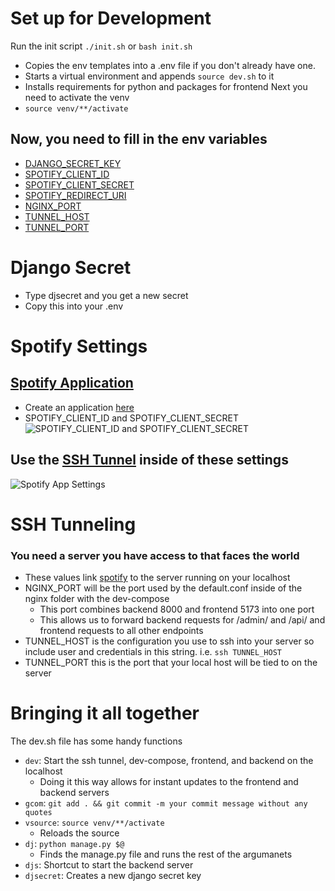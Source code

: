 # Set up for Development

Run the init script `./init.sh` or `bash init.sh`

- Copies the env templates into a .env file if you don't already have one.
- Starts a virtual environment and appends `source dev.sh` to it
- Installs requirements for python and packages for frontend
  Next you need to activate the venv
- `source venv/**/activate`

## Now, you need to fill in the env variables

- [DJANGO_SECRET_KEY](#django-secret)
- [SPOTIFY_CLIENT_ID](#spotify-settings)
- [SPOTIFY_CLIENT_SECRET](#spotify-settings)
- [SPOTIFY_REDIRECT_URI](#spotify-settings)
- [NGINX_PORT](#ssh-tunneling)
- [TUNNEL_HOST](#ssh-tunneling)
- [TUNNEL_PORT](#ssh-tunneling)

# Django Secret

- Type djsecret and you get a new secret
- Copy this into your .env

# Spotify Settings

## [Spotify Application](https://developer.spotify.com/dashboard/applications)

- Create an application [here](https://developer.spotify.com/dashboard/applications)
- SPOTIFY_CLIENT_ID and SPOTIFY_CLIENT_SECRET
  ![SPOTIFY_CLIENT_ID and SPOTIFY_CLIENT_SECRET](https://cdn.discordapp.com/attachments/985857396641529876/1087365234290864148/image.png)

## Use the [SSH Tunnel](#ssh-tunneling) inside of these settings

![Spotify App Settings](https://cdn.discordapp.com/attachments/985857396641529876/1087357575667925082/image.png)

# SSH Tunneling

### You need a server you have access to that faces the world

- These values link [spotify](#spotify-settings) to the server running on your localhost
- NGINX_PORT will be the port used by the default.conf inside of the nginx folder with the dev-compose
  - This port combines backend 8000 and frontend 5173 into one port
  - This allows us to forward backend requests for /admin/ and /api/ and frontend requests to all other endpoints
- TUNNEL_HOST is the configuration you use to ssh into your server so include user and credentials in this string. i.e. `ssh TUNNEL_HOST`
- TUNNEL_PORT this is the port that your local host will be tied to on the server

# Bringing it all together

The dev.sh file has some handy functions

- `dev`: Start the ssh tunnel, dev-compose, frontend, and backend on the localhost
  - Doing it this way allows for instant updates to the frontend and backend servers
- `gcom`: `git add . && git commit -m your commit message without any quotes`
- `vsource`: `source venv/**/activate`
  - Reloads the source
- `dj`: `python manage.py $@`
  - Finds the manage.py file and runs the rest of the argumanets
- `djs`: Shortcut to start the backend server
- `djsecret`: Creates a new django secret key

